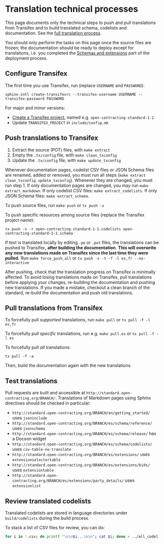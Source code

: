 # Translation technical processes

This page documents only the technical steps to push and pull translations from Transifex and to build translated schema, codelists and documentation. See the [full translation process](translation).

You should only perform the tasks on this page once the source files are frozen; the documentation should be ready to deploy except for translations, i.e. you completed the [Schemas and extensions](../technical/deployment#schemas-and-extensions) part of the deployment process.

## Configure Transifex

The first time you use Transifex, run (replace `USERNAME` and `PASSWORD`):

```shell
sphinx-intl create-transifexrc --transifex-username USERNAME --transifex-password PASSWORD
```

For major and minor versions:

* [Create a Transifex project](https://www.transifex.com/OpenDataServices/), named e.g. `open-contracting-standard-1-1`
* Update `TRANSIFEX_PROJECT` in `include/config.mk`

## Push translations to Transifex

1. Extract the source (POT) files, with `make extract`
1. Empty the `.tx/config` file, with `make clean_txconfig`
1. Update the `.tx/config` file, with `make update_txconfig`

Whenever documentation pages, codelist CSV files or JSON Schema files are renamed, added or removed, you must run all steps (`make extract clean_txconfig update_txconfig`). Whenever they are changed, you must run step 1. If only documentation pages are changed, you may run `make extract_markdown`. If only codelist CSV files: `make extract_codelists`. If only JSON Schema files: `make extract_schema`.

To push source files, run `make push` or `tx push -s`

To push specific resources among source files (replace the Transifex project name):

```shell
tx push -s -r open-contracting-standard-1-1.codelists open-contracting-standard-1-1.schema
```

If text is translated locally by editing `.po` or `.pot` files, the translations can be pushed to Transifex, **after building the documentation**. **This will overwrite any new translations made on Transifex since the last time they were pulled.** Run `make force_push_all` or `tx push -s -t -f -l es,fr --no-interactive`

After pushing, check that the translation progress on Transifex is minimally affected. To avoid losing translations made on Transifex, pull translations before applying your changes, re-building the documentation and pushing new translations. If you made a mistake, checkout a clean branch of the standard, re-build the documentation and push old translations.

## Pull translations from Transifex

To forcefully pull *supported* translations, run `make pull` or `tx pull -f -l es,fr`

To forcefully pull *specific* translations, run e.g. `make pull.es` or `tx pull -f -l es`

To forcefully pull *all* translations:

```shell
tx pull -f -a
```

Then, build the documentation again with the new translations.

## Test translations

Pull requests are built and accessible at `http://standard.open-contracting.org/BRANCH/`. Translations of Markdown pages using Sphinx directives should be checked in particular:

* `http://standard.open-contracting.org/BRANCH/en/getting_started/` uses `jsoninclude`
* `http://standard.open-contracting.org/BRANCH/es/schema/reference/` uses `jsonschema`
* `http://standard.open-contracting.org/BRANCH/es/schema/release/` has a Docson widget
* `http://standard.open-contracting.org/BRANCH/es/schema/codelists/` uses `csv-table-no-translate`
* `http://standard.open-contracting.org/BRANCH/es/extensions/` uses `extensionselectortable`
* `http://standard.open-contracting.org/BRANCH/es/extensions/bids/` uses `extensiontable`
* `http://standard.open-contracting.org/BRANCH/es/extensions/party_details/` uses `extensionlist`

## Review translated codelists

Translated codelists are stored in language directories under `build/codelists` during the build process.

To stack a list of CSV files for review, you can do:

```bash
for i in *.csv; do printf "\n\n$i,,,\n\n"; cat $i; done > ../all_codelists.csv
```

